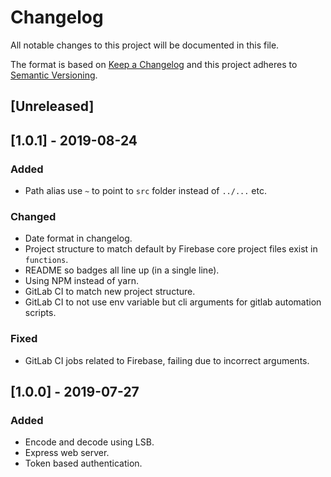 # Changelog

All notable changes to this project will be documented in this file.

The format is based on [Keep a Changelog](http://keepachangelog.com/en/1.0.0/)
and this project adheres to [Semantic Versioning](http://semver.org/spec/v2.0.0.html).

## [Unreleased]

## [1.0.1] - 2019-08-24
### Added
- Path alias use `~` to point to `src` folder instead of `../...` etc.

### Changed
- Date format in changelog.
- Project structure to match default by Firebase core project files exist in `functions`.
- README so badges all line up (in a single line).
- Using NPM instead of yarn.
- GitLab CI to match new project structure.
- GitLab CI to not use env variable but cli arguments for gitlab automation scripts.

### Fixed
- GitLab CI jobs related to Firebase, failing due to incorrect arguments.

## [1.0.0] - 2019-07-27
### Added
- Encode and decode using LSB.
- Express web server.
- Token based authentication.
